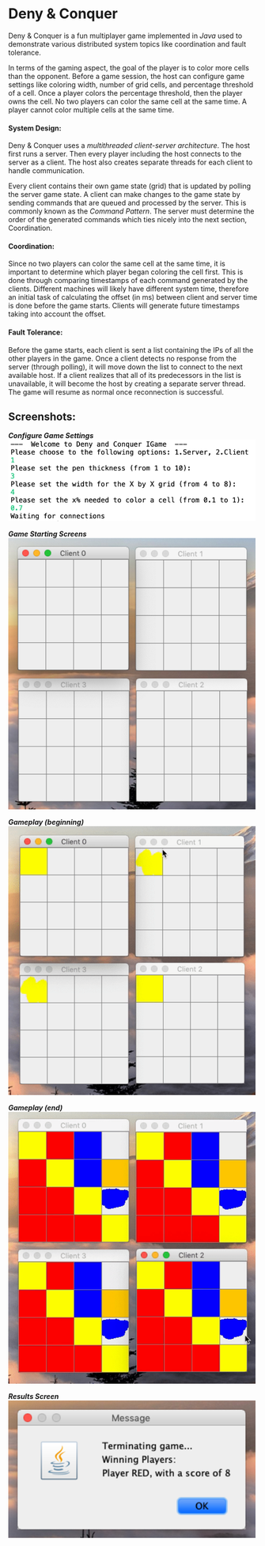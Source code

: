 # Deny & Conquer
Deny & Conquer is a fun multiplayer game implemented in *Java* used to demonstrate various distributed system topics like coordination and fault tolerance.

In terms of the gaming aspect, the goal of the player is to color more cells than the opponent. Before a game session, the host can configure game settings like coloring width, number of grid cells, and percentage threshold of a cell. Once a player colors the percentage threshold, then the player owns the cell. No two players can color the same cell at the same time. A player cannot color multiple cells at the same time.

#### System Design:
Deny & Conquer uses a *multithreaded client-server architecture*. The host first runs a server. Then every player including the host connects to the server as a client. The host also creates separate threads for each client to handle communication.

Every client contains their own game state (grid) that is updated by polling the server game state. A client can make changes to the game state by sending commands that are queued and processed by the server. This is commonly known as the *Command Pattern*. The server must determine the order of the generated commands which ties nicely into the next section, Coordination.

#### Coordination:
Since no two players can color the same cell at the same time, it is important to determine which player began coloring the cell first. This is done through comparing timestamps of each command generated by the clients. Different machines will likely have different system time, therefore an initial task of calculating the offset (in ms) between client and server time is done before the game starts. Clients will generate future timestamps taking into account the offset.

#### Fault Tolerance:
Before the game starts, each client is sent a list containing the IPs of all the other players in the game. Once a client detects no response from the server (through polling), it will move down the list to connect to the next available host. If a client realizes that all of its predecessors in the list is unavailable, it will become the host by creating a separate server thread. The game will resume as normal once reconnection is successful.

## Screenshots:
**_Configure Game Settings_**<br/>
<img src="screenshots/configuration.png" width=500>

**_Game Starting Screens_**<br/>
<img src="screenshots/startingscreen.png" width=500>

**_Gameplay (beginning)_**<br/>
<img src="screenshots/gamestart.gif" width=500>

**_Gameplay (end)_**<br/>
<img src="screenshots/gameend.gif" width=500>

**_Results Screen_**<br/>
<img src="screenshots/winningmessage.png" width=500>
